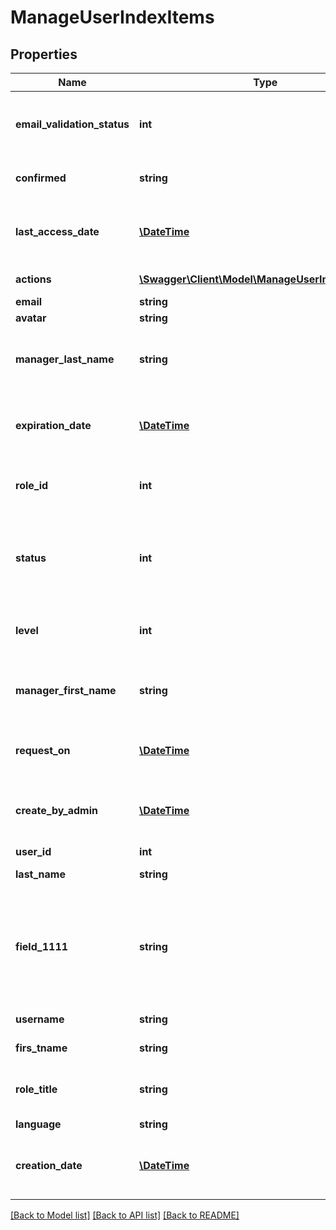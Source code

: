 # ManageUserIndexItems

## Properties
Name | Type | Description | Notes
------------ | ------------- | ------------- | -------------
**email_validation_status** | **int** | Email validation status of an user. It is available only for NOT pending users | [optional] 
**confirmed** | **string** | Is user confirmed. It is available only for pending users | [optional] 
**last_access_date** | [**\DateTime**](Date.md) | Last access date of the user. It is available only for NOT pending users | [optional] 
**actions** | [**\Swagger\Client\Model\ManageUserIndexActions[]**](ManageUserIndexActions.md) | List of actions: edit|delete | [optional] 
**email** | **string** | Email of the user | 
**avatar** | **string** | Avatar of the user | 
**manager_last_name** | **string** | Manager last name. It is available only for NOT pending users | [optional] 
**expiration_date** | [**\DateTime**](Date.md) | Expiration date of an user. It is available only for NOT pending users | [optional] 
**role_id** | **int** | Role ID. It is available only for NOT pending users | [optional] 
**status** | **int** | User status. Options: 0 - suspended OR 1 - unsuspended. It is available only for NOT pending users | [optional] 
**level** | **int** | Level of an user. It is available only for NOT pending users | [optional] 
**manager_first_name** | **string** | Manager first name. It is available only for NOT pending users | [optional] 
**request_on** | [**\DateTime**](Date.md) | Date of user request. It is available only for pending users | [optional] 
**create_by_admin** | [**\DateTime**](Date.md) | Created by admin. Options: 0 - false, 1 - true. It is available only for pending users | [optional] 
**user_id** | **int** | The ID of the user | 
**last_name** | **string** | Last name of the user | 
**field_1111** | **string** | Aditional field value. In field_1111, &amp;quot;1111&amp;quot; is field ID. There are multiple additional fields created using this pattern | 
**username** | **string** | Username of the user | 
**firs_tname** | **string** | First name of the user | 
**role_title** | **string** | Role title. It is available only for NOT pending users | [optional] 
**language** | **string** | User UI language | 
**creation_date** | [**\DateTime**](Date.md) | Creation date of the user. It is available only for NOT pending users | [optional] 

[[Back to Model list]](../README.md#documentation-for-models) [[Back to API list]](../README.md#documentation-for-api-endpoints) [[Back to README]](../README.md)


